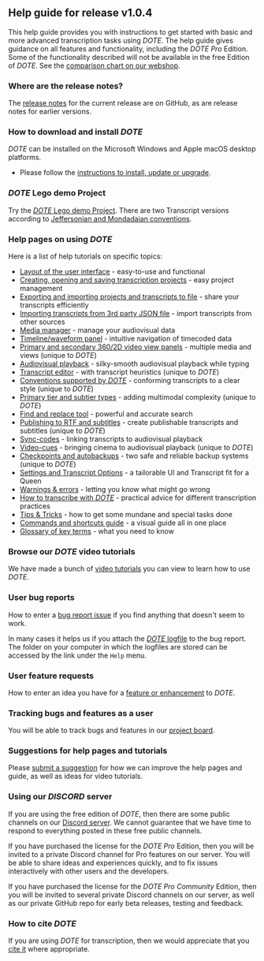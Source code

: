 ## Help guide for release v1.0.4

This help guide provides you with instructions to get started with basic and more advanced transcription tasks using _DOTE_.
The help guide gives guidance on all features and functionality, including the _DOTE Pro_ Edition.
Some of the functionality described will not be available in the free Edition of _DOTE_.
See the [comparison chart on our webshop](https://www.dote.aau.dk/license-compare#compare-detail).

### Where are the release notes?

The [release notes](https://github.com/BigSoftVideo/DOTE/releases/tag/v1.0.4) for the current release are on GitHub, as are release notes for earlier versions.

### How to download and install _DOTE_

_DOTE_ can be installed on the Microsoft Windows and Apple macOS desktop platforms.

- Please follow the [instructions to install, update or upgrade](install.md).

### _DOTE_ Lego demo Project

Try the [_DOTE_ Lego demo Project](demo.md).
There are two Transcript versions according to [Jeffersonian and Mondadaian conventions](conventions.md).

### Help pages on using _DOTE_

Here is a list of help tutorials on specific topics:

- [Layout of the user interface](ui.md) - easy-to-use and functional
- [Creating, opening and saving transcription projects](projects.md) - easy project management
- [Exporting and importing projects and transcripts to file](import.md) - share your transcripts efficiently
- [Importing transcripts from 3rd party JSON file](importJSON.md) - import transcripts from other sources
- [Media manager](media.md) - manage your audiovisual data
- [Timeline/waveform panel](timeline.md) - intuitive navigation of timecoded data
- [Primary and secondary 360/2D video view panels](video.md) - multiple media and views (unique to _DOTE_)
- [Audiovisual playback](play.md) - silky-smooth audiovisual playback while typing
- [Transcript editor](transcript.md) - with transcript heuristics (unique to _DOTE_)
- [Conventions supported by _DOTE_](conventions.md) - conforming transcripts to a clear style (unique to _DOTE_)
- [Primary tier and subtier types](tiers.md) - adding multimodal complexity (unique to _DOTE_)
- [Find and replace tool](find.md) - powerful and accurate search
- [Publishing to RTF and subtitles](export.md) - create publishable transcripts and subtitles (unique to _DOTE_)
- [Sync-codes](sync-code.md) - linking transcripts to audiovisual playback
- [Video-cues](cues.md) - bringing cinema to audiovisual playback (unique to _DOTE_)
- [Checkpoints and autobackups](versioncontrol.md) - two safe and reliable backup systems (unique to _DOTE_)
- [Settings and Transcript Options](settings.md) - a tailorable UI and Transcript fit for a Queen
- [Warnings & errors](errors.md) - letting you know what might go wrong
- [How to transcribe with _DOTE_](howto.md) - practical advice for different transcription practices
- [Tips & Tricks](tips.md) - how to get some mundane and special tasks done
- [Commands and shortcuts guide](commands.md) - a visual guide all in one place
- [Glossary of key terms](glossary.md) - what you need to know

### Browse our _DOTE_ video tutorials <a id='tutorials'></a>

We have made a bunch of [video tutorials](tutorials.md) you can view to learn how to use _DOTE_.

### User bug reports

How to enter a [bug report issue](https://github.com/BigSoftVideo/DOTE/issues/new/choose) if you find anything that doesn't seem to work.

In many cases it helps us if you attach the [_DOTE_ logfile](logfile.md) to the bug report.
The folder on your computer in which the logfiles are stored can be accessed by the link under the `Help` menu.

### User feature requests

How to enter an idea you have for a [feature or enhancement](https://github.com/BigSoftVideo/DOTE/issues/new/choose) to _DOTE_.

### Tracking bugs and features as a user

You will be able to track bugs and features in our [project board](https://github.com/BigSoftVideo/DOTE/projects/1).

### Suggestions for help pages and tutorials

Please [submit a suggestion](https://github.com/BigSoftVideo/DOTE/issues/new/choose) for how we can improve the help pages and guide, as well as ideas for video tutorials.

### Using our _DISCORD_ server

If you are using the free edition of _DOTE_, then there are some public channels on our [Discord server](https://discord.gg/8BmuHP7xh4).
We cannot guarantee that we have time to respond to everything posted in these free public channels.

If you have purchased the license for the _DOTE Pro_ Edition, then you will be invited to a private Discord channel for Pro features on our server.
You will be able to share ideas and experiences quickly, and to fix issues interactively with other users and the developers.

If you have purchased the license for the _DOTE Pro Community_ Edition, then you will be invited to several private Discord channels on our server, as well as our private GitHub repo for early beta releases, testing and feedback.

### How to cite _DOTE_

If you are using _DOTE_ for transcription, then we would appreciate that you [cite it](citeDOTE.md) where appropriate.
